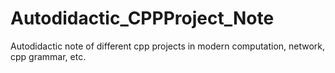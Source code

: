 # Autodidactic_CPPProject_Note
Autodidactic note of different cpp projects in modern computation, network, cpp grammar, etc.
